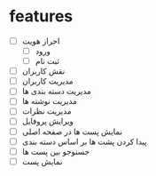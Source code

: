# features
- [ ] احراز هویت
    - [ ] ورود
    - [ ] ثبت نام
- [ ] نقش کاربران
- [ ] مدیریت کاربران
- [ ] مدیریت دسته بندی ها
- [ ] مدیریت نوشته ها
- [ ] مدیریت نظرات
- [ ] ویرایش پروفایل
- [ ] نمایش پست ها در صفحه اصلی
- [ ] پیدا کردن پشت ها بر اساس دسته بندی
- [ ] جسنوجو بین پست ها
- [ ] نمایش پست
